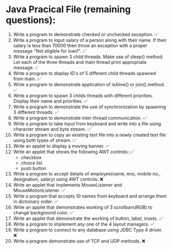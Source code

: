 # Java Pracical File (remaining questions):

1. Write a program to demonstrate checked or unchecked exception. :white_check_mark:
2. Write a program to input salary of a person along with their name. If their salary is less than 70000 then throw an exception with a proper message "Not eligible for loan!". :white_check_mark:
3. Write a program to spawn 3 child threads. Make use of sleep() method. Let each of the three threads and main thread print appropriate message. :white_check_mark:
4. Write a program to display ID's of 5 different child threads spawned from main. :white_check_mark:
5. Write a program to demonstrate application of isAlive() or join() method. :white_check_mark:
6. Write a program to spawn 3 childs threads with different priorities. Display their name and priorities. :white_check_mark:
7. Write a program to demonstrate the use of synchronization by spawning 3 different threads. :white_check_mark:
8. Write a program to demonstrate inter-thread communication. :white_check_mark:
9. Write a program to take input from keyboard and write into a file using character stream and byte stream. :white_check_mark:
10. Write a program to copy an existing text file into a newly created text file using both types of stream. :white_check_mark:
11. Write an applet to display a moving banner. :white_check_mark:
12. Write an applet that shows the following AWT controls: :white_check_mark:
	* checkbox
	* choice list
	* push button
13. Write a program to accept details of employee(name, eno, mobile no., designation, salary) using AWT controls. :x:
14. Write an applet that implements MouseListener and MouseMotionListener. :white_check_mark:
15. Write a program that accepts 10 names from keyboard and arrange them in dictionary order. :white_check_mark:
16. Write an applet that demonstrates working of 3 scrollbars(RGB) to change background color. :white_check_mark:
17. Write an applet that demonstrate the working of button, label, insets. :white_check_mark:
18. Write a program to implement any one of the 4 layout managers. :white_check_mark:
19. Write a program to connect to any database using JDBC Type 4 driver. :x:
20. Write a program demonstrate use of TCP and UDP methods. :x: